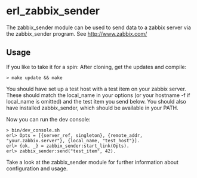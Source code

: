 erl_zabbix_sender
==================

The zabbix_sender module can be used to send data to a zabbix server via the zabbix_sender program.
See http://www.zabbix.com/

Usage
------

If you like to take it for a spin:
After cloning, get the updates and compile:

    > make update && make
    
You should have set up a test host with a test item on your zabbix server. These should match the local_name in your options (or your hostname -f if local_name is omitted) and the test item you send below.
You should also have installed zabbix_sender, which should be available in your PATH.

Now you can run the dev console:

    > bin/dev_console.sh
    erl> Opts = [{server_ref, singleton}, {remote_addr, "your.zabbix.server"}, {local_name, "test_host"}].
    erl> {ok, _} = zabbix_sender:start_link(Opts).
    erl> zabbix_sender:send("test_item", 42).
 
Take a look at the zabbix_sender module for further information about configuration and usage.

